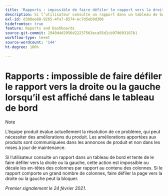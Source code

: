 ```yaml
---
title: 'Rapports : impossible de faire défiler le rapport vers la droite ou la gauche lorsqu’il est affiché dans le tableau de bord.'
description: Si l’utilisateur consulte un rapport dans un tableau de bord et tente de le faire défiler vers la droite ou la gauche, cette action est impossible ou décale les en-têtes des colonnes par rapport au contenu des colonnes. Si le rapport comporte un grand nombre de colonnes, faire défiler la page vers la droite ou la gauche peut la bloquer.
exl-id: d308ee88-9265-4fa7-8574-ec7d5eb9d306
hidefromtoc: true
feature: Reports and Dashboards
source-git-commit: 1940d4d2956d22237563eca55d1cb979603187b1
workflow-type: tm+mt
source-wordcount: '144'
ht-degree: 100%

---
```


# Rapports : impossible de faire défiler le rapport vers la droite ou la gauche lorsqu’il est affiché dans le tableau de bord

>[!NOTE]
>
>L’équipe produit évalue actuellement la résolution de ce problème, qui peut nécessiter des améliorations du produit. Les améliorations apportées aux produits sont communiquées dans les annonces de produit et non dans les mises à jour de maintenance.

Si l’utilisateur consulte un rapport dans un tableau de bord et tente de le faire défiler vers la droite ou la gauche, cette action est impossible ou décale les en-têtes des colonnes par rapport au contenu des colonnes. Si le rapport comporte un grand nombre de colonnes, faire défiler la page vers la droite ou la gauche peut la bloquer.

_Premier signalement le 24 février 2021._

<!--CHECK ME - NO VIEWS APRIL-JUNE 2025-->

